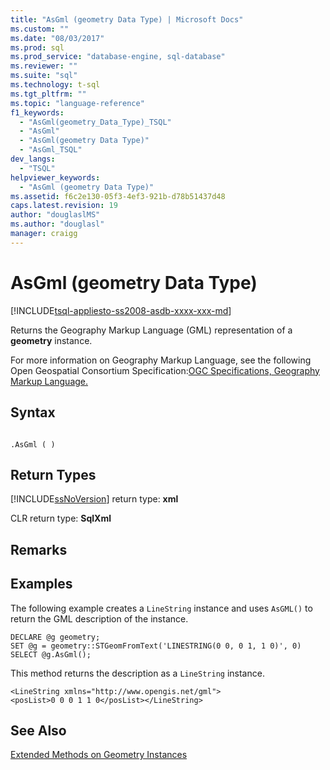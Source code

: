 ```yaml
---
title: "AsGml (geometry Data Type) | Microsoft Docs"
ms.custom: ""
ms.date: "08/03/2017"
ms.prod: sql
ms.prod_service: "database-engine, sql-database"
ms.reviewer: ""
ms.suite: "sql"
ms.technology: t-sql
ms.tgt_pltfrm: ""
ms.topic: "language-reference"
f1_keywords: 
  - "AsGml(geometry_Data_Type)_TSQL"
  - "AsGml"
  - "AsGml(geometry Data Type)"
  - "AsGml_TSQL"
dev_langs: 
  - "TSQL"
helpviewer_keywords: 
  - "AsGml (geometry Data Type)"
ms.assetid: f6c2e130-05f3-4ef3-921b-d78b51437d48
caps.latest.revision: 19
author: "douglaslMS"
ms.author: "douglasl"
manager: craigg
---
```

# AsGml (geometry Data Type)
[!INCLUDE[tsql-appliesto-ss2008-asdb-xxxx-xxx-md](../../includes/tsql-appliesto-ss2008-asdb-xxxx-xxx-md.md)]

Returns the Geography Markup Language (GML) representation of a **geometry** instance.
  
For more information on Geography Markup Language, see the following Open Geospatial Consortium Specification:[OGC Specifications, Geography Markup Language.](http://go.microsoft.com/fwlink/?LinkId=93629)
  
## Syntax  
  
```  
  
.AsGml ( )  
```  
  
## Return Types  
 [!INCLUDE[ssNoVersion](../../includes/ssnoversion-md.md)] return type: **xml**  
  
 CLR return type: **SqlXml**  
  
## Remarks  
  
## Examples  
 The following example creates a `LineString` instance and uses `AsGML()` to return the GML description of the instance.  
  
```  
DECLARE @g geometry;  
SET @g = geometry::STGeomFromText('LINESTRING(0 0, 0 1, 1 0)', 0)  
SELECT @g.AsGml();  
```  
  
 This method returns the description as a `LineString` instance.  
  
```  
<LineString xmlns="http://www.opengis.net/gml">  
<posList>0 0 0 1 1 0</posList></LineString>  
```  
  
## See Also  
 [Extended Methods on Geometry Instances](../../t-sql/spatial-geometry/extended-methods-on-geometry-instances.md)  
  
  

